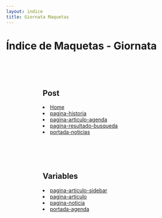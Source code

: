 ```yaml
---
layout: indice
title: Giornata Maquetas
---
```


<h1>Índice de Maquetas - Giornata</h1>
<nav style='margin: 100px'>
  <h1>Post </h1>
  <li><a href="pags/home">Home</a></li>
  <li><a href="pags/historia">pagina-historia</a></li>
  <li><a href="pags/articulo-agenda">pagina-articulo-agenda</a></li>
  <li><a href="pagina-resultado-busqueda.html">pagina-resultado-busqueda</a></li>
  <li><a href="pags/portada-noticias">portada-noticias</a></li>
</nav>
<nav style='margin: 100px'>
  <h1>Variables</h1>
  <li><a href="pagina-articulo-sidebar.html">pagina-articulo-sidebar</a></li>
  <li><a href="pagina-articulo.html">pagina-articulo</a></li>
  <li><a href="pagina-noticia.html">pagina-noticia</a></li>
  <li><a href="pags/portada-agenda">portada-agenda</a></li>
</nav>